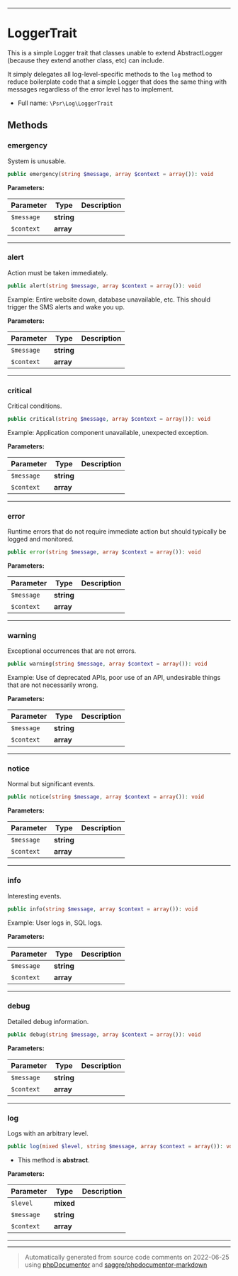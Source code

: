 ***

# LoggerTrait

This is a simple Logger trait that classes unable to extend AbstractLogger
(because they extend another class, etc) can include.

It simply delegates all log-level-specific methods to the `log` method to
reduce boilerplate code that a simple Logger that does the same thing with
messages regardless of the error level has to implement.

* Full name: `\Psr\Log\LoggerTrait`




## Methods


### emergency

System is unusable.

```php
public emergency(string $message, array $context = array()): void
```








**Parameters:**

| Parameter | Type | Description |
|-----------|------|-------------|
| `$message` | **string** |  |
| `$context` | **array** |  |




***

### alert

Action must be taken immediately.

```php
public alert(string $message, array $context = array()): void
```

Example: Entire website down, database unavailable, etc. This should
trigger the SMS alerts and wake you up.






**Parameters:**

| Parameter | Type | Description |
|-----------|------|-------------|
| `$message` | **string** |  |
| `$context` | **array** |  |




***

### critical

Critical conditions.

```php
public critical(string $message, array $context = array()): void
```

Example: Application component unavailable, unexpected exception.






**Parameters:**

| Parameter | Type | Description |
|-----------|------|-------------|
| `$message` | **string** |  |
| `$context` | **array** |  |




***

### error

Runtime errors that do not require immediate action but should typically
be logged and monitored.

```php
public error(string $message, array $context = array()): void
```








**Parameters:**

| Parameter | Type | Description |
|-----------|------|-------------|
| `$message` | **string** |  |
| `$context` | **array** |  |




***

### warning

Exceptional occurrences that are not errors.

```php
public warning(string $message, array $context = array()): void
```

Example: Use of deprecated APIs, poor use of an API, undesirable things
that are not necessarily wrong.






**Parameters:**

| Parameter | Type | Description |
|-----------|------|-------------|
| `$message` | **string** |  |
| `$context` | **array** |  |




***

### notice

Normal but significant events.

```php
public notice(string $message, array $context = array()): void
```








**Parameters:**

| Parameter | Type | Description |
|-----------|------|-------------|
| `$message` | **string** |  |
| `$context` | **array** |  |




***

### info

Interesting events.

```php
public info(string $message, array $context = array()): void
```

Example: User logs in, SQL logs.






**Parameters:**

| Parameter | Type | Description |
|-----------|------|-------------|
| `$message` | **string** |  |
| `$context` | **array** |  |




***

### debug

Detailed debug information.

```php
public debug(string $message, array $context = array()): void
```








**Parameters:**

| Parameter | Type | Description |
|-----------|------|-------------|
| `$message` | **string** |  |
| `$context` | **array** |  |




***

### log

Logs with an arbitrary level.

```php
public log(mixed $level, string $message, array $context = array()): void
```




* This method is **abstract**.



**Parameters:**

| Parameter | Type | Description |
|-----------|------|-------------|
| `$level` | **mixed** |  |
| `$message` | **string** |  |
| `$context` | **array** |  |




***

***
> Automatically generated from source code comments on 2022-06-25 using [phpDocumentor](http://www.phpdoc.org/) and [saggre/phpdocumentor-markdown](https://github.com/Saggre/phpDocumentor-markdown)

